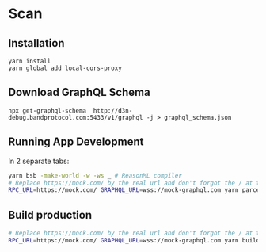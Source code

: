 # Scan

## Installation

```
yarn install
yarn global add local-cors-proxy
```

## Download GraphQL Schema

```
npx get-graphql-schema  http://d3n-debug.bandprotocol.com:5433/v1/graphql -j > graphql_schema.json
```

## Running App Development

In 2 separate tabs:

```sh
yarn bsb -make-world -w -ws _ # ReasonML compiler
# Replace https://mock.com/ by the real url and don't forgot the / at the back
RPC_URL=https://mock.com/ GRAPHQL_URL=wss://mock-graphql.com yarn parcel index.html # Serve to localhost:1234
```

## Build production

```sh
# Replace https://mock.com/ by the real url and don't forgot the / at the back
RPC_URL=https://mock.com/ GRAPHQL_URL=wss://mock-graphql.com yarn build
```
